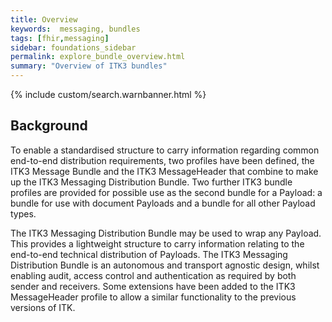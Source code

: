 ```yaml
---
title: Overview
keywords:  messaging, bundles
tags: [fhir,messaging]
sidebar: foundations_sidebar
permalink: explore_bundle_overview.html
summary: "Overview of ITK3 bundles"
---
```


{% include custom/search.warnbanner.html %}

## Background ##
To enable a standardised structure to carry information regarding common end-to-end distribution requirements, two profiles have been defined, the ITK3 Message Bundle and the ITK3 MessageHeader that combine to make up the ITK3 Messaging Distribution Bundle. Two further ITK3 bundle profiles are provided for possible use as the second bundle for a Payload: a bundle for use with document Payloads and a bundle for all other Payload types. 

The ITK3 Messaging Distribution Bundle may be used to wrap any Payload. This provides a lightweight structure to carry information relating to the end-to-end technical distribution of Payloads.
The ITK3 Messaging Distribution Bundle is an autonomous and transport agnostic design, whilst enabling audit, access control and authentication as required by both sender and receivers. Some extensions have been added to the ITK3 MessageHeader profile to allow a similar functionality to the previous versions of ITK. 



